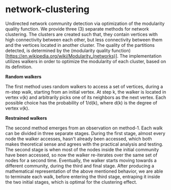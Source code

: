 # network-clustering

Undirected network community detection via optimization of the modularity quality function. We provide three (3) separate methods for network clustering. The clusters are
created such that, they contain vertices with high connectivity between each other, but less connectivity between them and the vertices located in another cluster. The 
quality of the partitions detected, is determined by the (modularity quality function)[https://en.wikipedia.org/wiki/Modularity_(networks)]. The implementation utilizes
walkers in order to optimize the modularity of each cluster, based on its definition.

**Random walkers**

The first method uses random walkers to access a set of vertices, during a m-step walk, starting from an initial vertex. At step k, the walker is located in vertex v(k)
and arbitrarily picks one of its neighbors as the next vertex. Each possible choice has the probability of 1/d(k), where d(k) is the degree of vertex v(k).


**Restrained walkers**

The second method emerges from an observation on method-1. Each walk can be divided in three separate stages. During the first stage, almost every node the walker accesses,
hasn't already been accessed, which both makes theoretical sense and agrees with the practical analysis and testing. The second stage is when most of the nodes inside the
initial community have been accessed, so now the walker re-iterates over the same set of nodes for a second time. Eventually, the walker starts moving towards a different 
community, during the third and final stage. After producing a mathematical representation of the above mentioned behavior, we are able to terminate each walk, before entering
the third stage, entraping it inside the two initial stages, which is optimal for the clustering effect.
